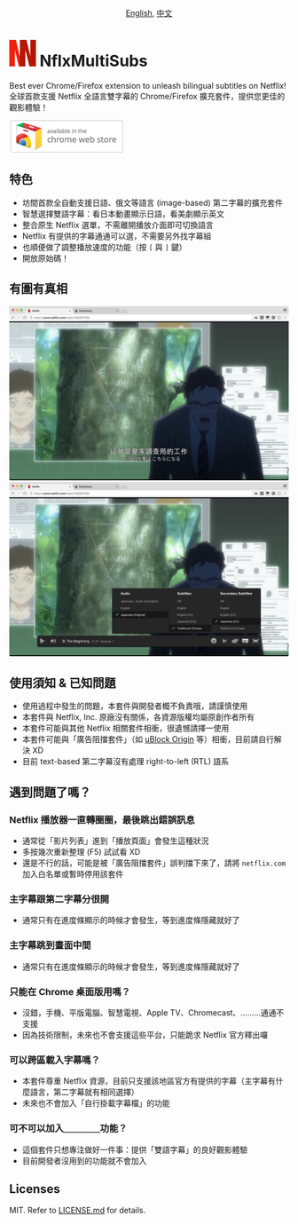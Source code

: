<p align="center"><a href="README_en.md">English</a>, <a href="README.md">中文</a></p>


<img src="docs/icon.png?raw=true" height="48"> NflxMultiSubs
============================================================
Best ever Chrome/Firefox extension to unleash bilingual subtitles on Netflix!
全球首款支援 Netflix 全語言雙字幕的 Chrome/Firefox 擴充套件，提供您更佳的觀影體驗！

[![Download on Chrome Web Store](docs/chrome-webstore-badge58.png?raw=true)](https://chrome.google.com/webstore/detail/pjhnilfooknlkdonmjnleaomamfehkli/)



特色
----
- 坊間首款全自動支援日語、俄文等語言 (image-based) 第二字幕的擴充套件
- 智慧選擇雙語字幕：看日本動畫顯示日語，看美劇顯示英文
- 整合原生 Netflix 選單，不需離開播放介面即可切換語言
- Netflix 有提供的字幕通通可以選，不需要另外找字幕組
- 也順便做了調整播放速度的功能（按 `[` 與 `]` 鍵）
- 開放原始碼！



有圖有真相
----------
![中文、日語雙字幕](docs/zh-ja.jpg?raw=true)
![整合原生語言選單](docs/popup-menu.jpg?raw=true)



使用須知 & 已知問題
-------------------
- 使用過程中發生的問題，本套件與開發者概不負責哦，請謹慎使用
- 本套件與 Netflix, Inc. 原廠沒有關係，各資源版權均屬原創作者所有
- 本套件可能與其他 Netflix 相關套件相衝，很遺憾請擇一使用
- 本套件可能與「廣告阻擋套件」（如 [uBlock Origin](https://chrome.google.com/webstore/detail/ublock-origin/cjpalhdlnbpafiamejdnhcphjbkeiagm) 等）相衝，目前請自行解決 XD
- 目前 text-based 第二字幕沒有處理 right-to-left (RTL) 語系



遇到問題了嗎？
--------------
### Netflix 播放器一直轉圈圈，最後跳出錯誤訊息
- 通常從「影片列表」進到「播放頁面」會發生這種狀況
- 多按幾次重新整理 (F5) 試試看 XD
- 還是不行的話，可能是被「廣告阻擋套件」誤判擋下來了，請將 `netflix.com` 加入白名單或暫時停用該套件

### 主字幕跟第二字幕分很開
- 通常只有在進度條顯示的時候才會發生，等到進度條隱藏就好了

### 主字幕跳到畫面中間
- 通常只有在進度條顯示的時候才會發生，等到進度條隱藏就好了

### 只能在 Chrome 桌面版用嗎？
- 沒錯，手機、平版電腦、智慧電視、Apple TV、Chromecast、………通通不支援
- 因為技術限制，未來也不會支援這些平台，只能跪求 Netflix 官方釋出囉

### 可以跨區載入字幕嗎？
- 本套件尊重 Netflix 資源，目前只支援該地區官方有提供的字幕（主字幕有什麼語言，第二字幕就有相同選擇）
- 未來也不會加入「自行掛載字幕檔」的功能

### 可不可以加入＿＿＿＿功能？
- 這個套件只想專注做好一件事：提供「雙語字幕」的良好觀影體驗
- 目前開發者沒用到的功能就不會加入



Licenses
--------
MIT. Refer to [LICENSE.md](LICENSE.md) for details.
